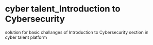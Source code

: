 # cyber talent_Introduction to Cybersecurity
 solution for basic challanges of Introduction to Cybersecurity section in cyber talent platform 
